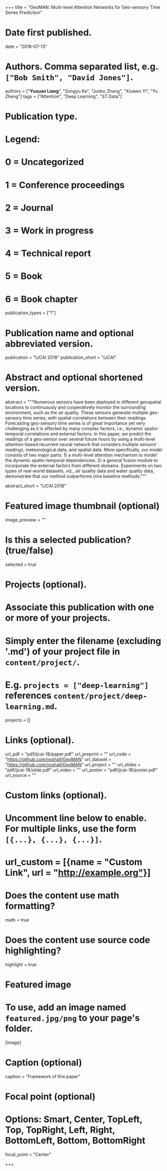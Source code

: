 +++
title = "GeoMAN: Multi-level Attention Networks for Geo-sensory Time Series Prediction"

# Date first published.
date = "2018-07-13"

# Authors. Comma separated list, e.g. `["Bob Smith", "David Jones"]`.
authors = ["**Yuxuan Liang**", "Songyu Ke", "Junbo Zhang", "Xiuwen Yi", "Yu Zheng"]
tags = ["Attention", "Deep Learning", "ST Data"]

# Publication type.
# Legend:
# 0 = Uncategorized
# 1 = Conference proceedings
# 2 = Journal
# 3 = Work in progress
# 4 = Technical report
# 5 = Book
# 6 = Book chapter
publication_types = ["1"]

# Publication name and optional abbreviated version.
publication = "IJCAI 2018"
publication_short = "*IJCAI*"

# Abstract and optional shortened version.
abstract = """Numerous sensors have been deployed in different geospatial locations to continuously and cooperatively monitor the surrounding environment, such as the air quality. These sensors generate multiple geo-sensory time series, with spatial correlations
between their readings. Forecasting geo-sensory time series is of great importance yet very challenging as it is affected by many complex factors, i.e., dynamic spatio-temporal correlations and external factors. In this paper, we predict the readings of a geo-sensor over several future hours by using a multi-level attention-based recurrent neural network that considers multiple sensors’ readings, meteorological data, and spatial data. More specifically, our model consists of two major parts: 1) a multi-level attention mechanism to model the dynamic spatio-temporal dependencies. 2) a general fusion module to incorporate the external factors
from different domains. Experiments on two types of real-world datasets, viz., air quality data and water quality data, demonstrate that our method outperforms nine baseline methods."""

abstract_short = "*IJCAI* 2018"

# Featured image thumbnail (optional)
image_preview = ""

# Is this a selected publication? (true/false)
selected = true

# Projects (optional).
#   Associate this publication with one or more of your projects.
#   Simply enter the filename (excluding '.md') of your project file in `content/project/`.
#   E.g. `projects = ["deep-learning"]` references `content/project/deep-learning.md`.
projects = []

# Links (optional).
url_pdf = "pdf/ijcai-18/paper.pdf"
url_preprint = ""
url_code = "https://github.com/yoshall/GeoMAN"
url_dataset = "https://github.com/yoshall/GeoMAN"
url_project = ""
url_slides = "pdf/ijcai-18/slide.pdf"
url_video = ""
url_poster = "pdf/ijcai-18/poster.pdf"
url_source = ""

# Custom links (optional).
#   Uncomment line below to enable. For multiple links, use the form `[{...}, {...}, {...}]`.
# url_custom = [{name = "Custom Link", url = "http://example.org"}]

# Does the content use math formatting?
math = true

# Does the content use source code highlighting?
highlight = true

# Featured image
# To use, add an image named `featured.jpg/png` to your page's folder. 
[image]
  # Caption (optional)
  caption = "Framework of this paper"

  # Focal point (optional)
  # Options: Smart, Center, TopLeft, Top, TopRight, Left, Right, BottomLeft, Bottom, BottomRight
  focal_point = "Center"

+++
